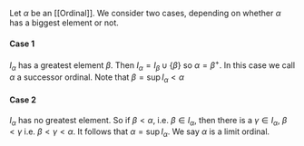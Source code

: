 Let $\alpha$ be an [[Ordinal]]. 
We consider two cases, 
depending on whether $\alpha$ has a biggest element or not.
#### Case 1
$I_{\alpha}$ has a greatest element $\beta$. 
Then $I_{\alpha}=I_{\beta}\cup \{ \beta \}$ so $\alpha=\beta^{+}$.
In this case we call $\alpha$ a successor ordinal. 
Note that $\beta=\sup I_{\alpha}<\alpha$
#### Case 2
$I_{\alpha}$ has no greatest element. 
So if $\beta<\alpha$, 
i.e. $\beta \in I_{\alpha}$, 
then there is a $\gamma \in I_{\alpha}$, $\beta<\gamma$ 
i.e. $\beta<\gamma<\alpha$. 
It follows that $\alpha=\sup I_{\alpha}$. 
We say $\alpha$ is a limit ordinal.
